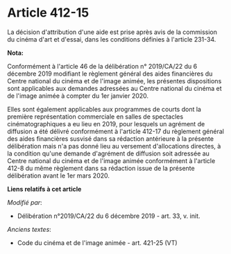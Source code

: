 # Article 412-15

La décision d'attribution d'une aide est prise après avis de la commission du cinéma d'art et d'essai, dans les conditions
définies à l'article 231-34.

**Nota:**

Conformément à l'article 46 de la délibération n° 2019/CA/22 du 6 décembre 2019 modifiant le règlement général des aides
financières du Centre national du cinéma et de l'image animée, les présentes dispositions sont applicables aux demandes
adressées au Centre national du cinéma et de l'image animée à compter du 1er janvier 2020.

Elles sont également applicables aux programmes de courts dont la première représentation commerciale en salles de spectacles
cinématographiques a eu lieu en 2019, pour lesquels un agrément de diffusion a été délivré conformément à l'article 412-17 du
règlement général des aides financières susvisé dans sa rédaction antérieure à la présente délibération mais n'a pas donné
lieu au versement d'allocations directes, à la condition qu'une demande d'agrément de diffusion soit adressée au Centre
national du cinéma et de l'image animée conformément à l'article 412-8 du même règlement dans sa rédaction issue de la
présente délibération avant le 1er mars 2020.

**Liens relatifs à cet article**

_Modifié par_:

  - Délibération n°2019/CA/22 du 6 décembre 2019 - art. 33, v. init.

_Anciens textes_:

  - Code du cinéma et de l'image animée - art. 421-25 (VT)
